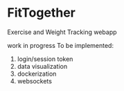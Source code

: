 # FitTogether
Exercise and Weight Tracking webapp

work in progress
To be implemented:
1. login/session token
2. data visualization
3. dockerization
4. websockets
